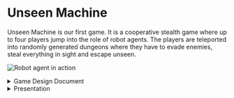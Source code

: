 ---
---

# Unseen Machine

Unseen Machine is our first game. It is a cooperative stealth game where up to four players jump into the role of robot agents. The players are teleported into randomly generated dungeons where they have to evade enemies, steal everything in sight and escape unseen.

![Robot agent in action](@images/gamepages/UnseenMachine.png "Early concept art")

<details>
  <summary>Game Design Document</summary>

# Game Design Document

## Table of Contents

1. [Overview](#overview)<br>
1.1. [Look and Feel](#look-and-feel)<br>
1.2. [Gameplay loop](#gameplay-loop)<br>
1.3. [Playtime](#playtime)<br>
1.4. [Meta Progression](#meta-progression)<br>
1.5. [Prototype](#prototype)
2. [Main Menu](#main-menu)
3. [Lobby](#lobby)<br>
3.1. [Spawning Area](#spawning-area)<br>
3.2. [Mission Area](#mission-area)<br>
3.3. [Training Area](#training-area)<br>
3.4. [Social Area](#social-area)<br>
4. [Mission Generation and Design](#mission-generation-and-design)
5. [Game Mechanics](#game-mechanics)<br>
5.1. [Movement](#movement)<br>
5.2. [Interaction](#interaction)<br>
5.3. [Visibility](#visiblity)<br>
5.4. [Combat](#combat)<br>
5.5. [Abilities](#abilities)<br>
6. [Player Character Design](#player-character-design)
7. [Enemy Design](#enemy-design)<br>
7.1. [Robob](#robob)<br>
7.2. [MouseBot](#mousebot)<br>
7.3. [SpringBot](#springbot)<br>
7.4. [Motherscuttler](#motherscuttler)<br>
7.5. [Scuttler](#scuttler)<br>
7.6. [MoweBot](#mowebot)<br>
7.7. [BigBot](#bigbot)<br>
7.8. [SloBot](#slobot)<br>
7.9. [TurBot](#turbot)<br>
8. [Visual Design](#visual-design)
9. [Sound Design](#sound-design)
10. [Networking](#networking)

## Disclaimer
The player will be referred to as 'they' throughout this document, regardless of gender identity.

## Overview
Unseen Machine is a cooperative stealth-action game in which up to four players jump into the role of robotic burglars. Their goal is to explore randomly generated dungeons, extract valuable artifacts and escape unseen. On the way to the objective the players must avoid robotic guards and steal everything that isn't nailed to the walls.

Unseen Machine focuses on fast paced gameplay, placing high speed evasive movement over slow and methodic sneaking. Each player can customize their robot with different looks and abilities to overcome gameplay challanges in different ways.

### Look and Feel
Unseen Machine is set in a retro-futuristic setting, combining clean scifi astethics with crt-monitors and cassette tapes.

The player sees this world from a first person perspective, for immersive and tense gameplay.

### Gameplay loop
The player starts out in their lobby. The lobby, allows other players to join the hosts session. 

### Playtime
Since each level is randomly generated Unseen Machine offers a great degree of replayability. The player will spend between 5 to 20 minutes for one mission, depending on the generated mission's size and complexity. To keep the player engaged and offer a longtime motivation, the player will experience [Meta Progression](#meta-progression) in-between the actual missions. Ideally this will make the player come back to the game regularly to unlock and play new content.

### Meta Progression
Completing a mission will reward the player with currency, depending on the mission difficulity and the score reached. The player can then spend the currency in the base for permanent unlocks. The player can unlock new gameplay features and visuals for their character.

### Prototype
In the prototype the player will be able to host or join a game lobby from the main menu. Once in the lobby the player will be able to start a randomly generated mission. The mission will feature one main- and one side-mission-objective, as well as enemies. The player will be able to complete these missions and be extracted in the extraction area back to the lobby. There the player will be rewarded with currency. Meta progression will not yet be featured in the prototype, since focus is on the core gameplay loop.
## Main Menu
## Lobby
After pressing the host or join button the player is brought into their own lobby or the lobby of the host they connected to, respectivly. The Lobby has is split into four areas:
- The spawning area
- The mission area
- The training area
- The social area
![Early ship concept art](@images/base/ship.png)
### Spawning Area
The spawning area consists of 4 personal pods, one for each player and the docks they connect. When a new player connects they will spawn in their personal pod.
### Mission Area
In the mission area the players can [customize their character](#character-customization) and [select and start missions](#mission-selection). In the middle of the area is the mission slection terminal, interacting with it opens the mission selection menu. Once a mission is selected all connected players have to move to the ready area. Once all players are in the ready area the mission starts. Before starting a mission the players can adjust their gear and appearance at the respective terminal.
![Early bridge concept art](@images/base/bridge.png)
#### Mission Selection
Interacting with the mission selection terminal opens the mission selection menu. Every 30 minutes the mission selection menu generates a set of randomly generated missions. The missions are displayed with information about their complexity and size. Aside from these missions the player can always choose to play the tutorial mission.
#### Mission Ready
Once a player selects a mission the ready area opens up. Once all players are inside the ready area the lobby area is unloaded and the mission assets are generated.
#### Gear Terminal
At the gear area the player can choose different ablilities
#### Appearance Terminal
At the appearance terminal the player can choose different skins and paint jobs for their robot.
### Interacting with other Players

### Training and Social Area
The training and social area are optional areas of the lobby the players can use to try out their gear, spend time waiting for other players to join or to relax inbetween missions. The training area has a practice dummy and parkour elements. The social area has a jukebox that allows players to listen to the games soundtrack.
## Mission Generation and Design
To generate the missions Unseen Machine uses a complex mix of prodecural generation techiques. The generator differentiates between rooms and corridors. Rooms are predesigned assets with random elements. The generator creates a set of random rooms, including necessary rooms, such as the spawn, the extraction zone and the room(s) required for the mission objective. These rooms are then randomly distributed in 3d space. The generator then executes the following steps to ensure that all rooms are connected to each other, directly or indirectly.
- Delauney Triangulation: The generator creates an edge between all rooms, so that all connections form triangles that have no other rooms withhin the triangle.
- Min-Spanning Tree: The generator chooses a subset of the Delauney edges, so that all rooms are connected with a minimal amount of edges.
- Adding back random edges: The generator adds back random edges to create secondary connections.
- Corridor connection: The generator uses a grid and a modified A-Star algorithm to assign corridor attributes to the grid's elements.
- Corridor generation: Depending on it's attributes and neighbours each corridor element then generates the required walls, floor, stairs, etc.
Then each room is randomized to a degree. Each room has elements that are randomly choosen based on a given set of allowed elements.
This mix of generation techniques allows for unique but coherent levels. 
### Tutorial Mission
The tutorial mission is not randomly generated but offers different challanges that allow the player to test out all of the games mechanics in a controlled environment.
## Game Mechanics
### Movement
Unseen Engine offers a varity of movement mechanics to allow for quick, smooth traversel of the environment. the game uses regular first person movement mechanics, allowing the player to walk, sprint, crouch, slide, jump, wallslide and walljump.
#### sprinting
Holding down the shift-key on the keyboard increases the speed the player moves at.
#### crouching
Holding down the c-key the player enteres a crouched state. While crouched the players size, [visibility](#visiblity) and speed are reduced. Releasing the c-key returns the player from the crouched state as soon as the player has enough vertical room to stand up.
#### sliding
If the player enters the crouch state while sprinting, they start sliding. While sliding the player moves at increased speed at a loss of steerability. The players speed decreases steadily until the player is at crouching speed, at which point the player starts to crouch normally. While sliding the players' [visibility](#visiblity) is decreased.
#### jumping
Using the space bar the player jumps into the air. The player can press the space bar again to perform a double jump. The player then has to touch the floor or perform a [wallslide](#wallslide) in order to regain the ability to jump.
#### wallslide
If a jump ends touching a wall, the player slowly slides down the wall.
#### walljump
If the player presses space while wallsliding they jump of the wall.
### Interaction
Looking at an interactable object, the player can press the interaction-button. If the player is close enough to the object the interaction is executed. Examples for interactions are:
- Flipping light switches
- Collecting coins
- Opening doors
- Starting the mission objective
### Visiblity
When the player is in the sightcone of an enemy, their detectionmeter slowly fills up, until the enemy actually sees the player. How quickly the player is detected depends on their visibility. The higher their visibility the faster they are detected. Factors, like how illuminated the players' body is and if they are crouching affects how high their visibility is. How quickly and closely the player moves around enemies also affects their detection.
### Combat
Combat is best avioded, but when there's no other choice the player can defend themselves with meele and ranged attacks.
![Action Poses](@images/player/action_poses.png "Action Poses")
### Abilities
## Player Character Design
It's a robot lady
Very cool

<img src="/src/images/player/concept.png" alt="Robob concept art" width="79.5%" style="display:inline-block;" />
<img src="/src/images/player/main_character.png" alt="Robob concept art" width="19.5%" style="display:inline-block;" />

The arms are very important since they are almost always visible in the first person view.

<img src="/src/images/player/arms.png" alt="Robob concept art" width="45%" style="display:inline-block;" />
<img src="/src/images/player/arms_render.png" alt="Robob concept art" width="54%" style="display:inline-block;" />

## Enemy Design
### Robob
Robob is the standard enemy. What Robob lacks in special abilities it makes up in numbers. Seriously these guys are everywhere.

<img src="@images/robots/robob.png" alt="Robob concept art" width="29%" style="display:inline-block;" />
<img src="@images/robots/robob_render_front_2.png" alt="Robob Blender render" width="45%" style="display:inline-block;" />
<img src="@images/robots/robob_game_crop.png" alt="Robob Godot concept" width="24%" style="display:inline-block;" />

On the left is the concept art for Robob, in the middle a render taken in Blender and on the right an example image of how the model would look in the game, rendered in the Godot engine.

### MouseBot
MouseBot is fast, hard to spot and has only one thing on its mind: KILL! When MouseBot spots an enemy it races towards it beeping loudly. Once it reaches its destination it explodes, dealing massive damage to everything around it. Luckily it can be defused with a single well place shot.
![MouseBot](@images/robots/mousebot.png "MouseBot concept art")
### SpringBot
SpringBots have a laser focus, they chase down anything suspicous they see. They kick first and never ask questions due to a lack of a voice module.
![SpringBot](@images/robots/springbot.png "SpringBot concept art")
### Motherscuttler
The mother of all scuttlers. These bots move around slowly, releasing [Scuttlers](#scuttler) periodically to scout for them. While slow, Motherscuttlers have powerful ranged attacks.
![Motherscuttler](@images/robots/motherscuttler.png "Motherscuttler concept art")
### Scuttler
While one scuttler is harmless on its own, they always come in numbers. Scuttlers run around in the vicinity of their [Motherscuttler](#motherscuttler), latching onto the player and slowing them down so that the Motherscuttler can shoot them easier. One Scuttler can be dispatched easily but new ones keep coming until their source is destoryed.
![Scuttler](@images/robots/scuttler.png "Scuttler concept art")
### MoweBot
MoweBots move around the halls quickly. Their big frontal flashlight makes them a threat to every player hiding in the shadows.
![MoweBot](@images/robots/mowebot.png "MoweBot concept art")
### BigBot
BigBots are a real challenge even for the biggest weapons. However they are slow and loud, making them easy to avoid.
If BigBots manage to close the gap they pack a punch and can destroy the player quickly.

<img src="/src/images/robots/bigbot2.png" alt="BigBot concept art" width="49%" style="display:inline-block;" />
<img src="/src/images/robots/bigbot.png" alt="BigBot concept art" width="49%" style="display:inline-block;" />

### SloBot
SloBots are slow and harmless on their own, however they scan their surroundings in a 360 degree perimeter making them hard to get around. Once they spot the player they blair the alarm, notifying all nearby bots of the players position.
![SloBot](@images/robots/slobot.png "SloBot concept art")
### TurBot
TurBots are rare but dangerous. Their long arms allow them to move along all surfaces, making them able to hide in corners and attack from unusual angles. If they are unable to suprise the player they run away, hide and wait for another opportunity for a suprise attack.

<img src="/src/images/robots/turbot.png" alt="TurBot concept art" width="49%" style="display:inline-block;" />
<img src="/src/images/robots/turbot2.png" alt="TurBot concept art" width="49%" style="display:inline-block;" />

## Visual Design
Visually Unseen Machine is stronly inspired by retro-futuristic aesthetics. They can also be described as cassette-future, a future as it was often envisioned in 70s and 80s movies, like Alien (1979). Unseen machine blends these visuals with cartoon shaders and mid-poly topology to achive a unique and easy to read look. Many of the objects in the world also fit into the time period, featuring crts, cassettes, floppy disks and nonsense-machines like big table mounted monitors that display the newspaper. 

An outline shader is used to allow the player to see in total darkness.
## Sound Design
3D sound is important to the player to get an idea of their sorroundings beyond of what they can see.
## Networking
Unseen Machine relies on peer-to-peer networking. This eliminates the need for a server architecture. However players need to share a local network, or have the be conntected over a third party service such as [Steam's peer-to-peer networking](https://partner.steamgames.com/doc/features/multiplayer).

</details>

<details>
  <summary>Presentation</summary>
</details>